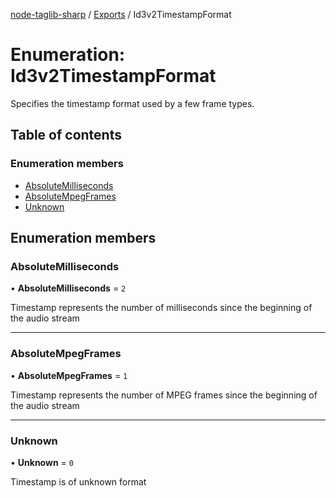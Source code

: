 [node-taglib-sharp](../README.md) / [Exports](../modules.md) / Id3v2TimestampFormat

# Enumeration: Id3v2TimestampFormat

Specifies the timestamp format used by a few frame types.

## Table of contents

### Enumeration members

- [AbsoluteMilliseconds](id3v2timestampformat.md#absolutemilliseconds)
- [AbsoluteMpegFrames](id3v2timestampformat.md#absolutempegframes)
- [Unknown](id3v2timestampformat.md#unknown)

## Enumeration members

### AbsoluteMilliseconds

• **AbsoluteMilliseconds** = `2`

Timestamp represents the number of milliseconds since the beginning of the audio stream

___

### AbsoluteMpegFrames

• **AbsoluteMpegFrames** = `1`

Timestamp represents the number of MPEG frames since the beginning of the audio stream

___

### Unknown

• **Unknown** = `0`

Timestamp is of unknown format
